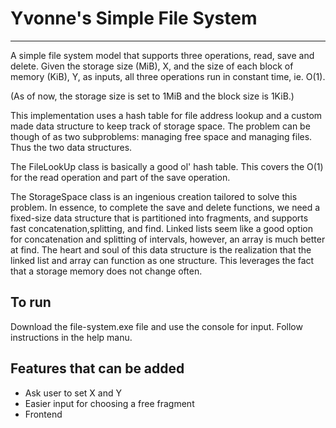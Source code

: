 # Yvonne's Simple File System
---
A simple file system model that supports three operations, read, save and delete.
Given the storage size (MiB), X, and the size of each block of memory (KiB), Y, as inputs, all three operations run in constant time, ie. O(1).  

(As of now, the storage size is set to 1MiB and the block size is 1KiB.)  

This implementation uses a hash table for file address lookup and a custom made data structure to keep track of storage space. The problem can be though of as two subproblems: managing free space and managing files. Thus the two data structures.  

The FileLookUp class is basically a good ol' hash table. This covers the O(1) for the read operation and part of the save operation.  

The StorageSpace class is an ingenious creation tailored to solve this problem. In essence, to complete the save and delete functions, we need a fixed-size data structure that is partitioned into fragments, and supports fast concatenation,splitting, and find. Linked lists seem like a good option for concatenation and splitting of intervals, however, an array is much better at find. The heart and soul of this data structure is the realization that the linked list and array can function as one structure. This leverages the fact that a storage memory does not change often.  

 

## To run
Download the file-system.exe file and use the console for input. Follow instructions in the help manu.


## Features that can be added
- Ask user to set X and Y
- Easier input for choosing a free fragment
- Frontend
